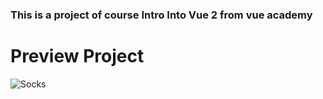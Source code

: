 ### This is a project of course Intro Into Vue 2 from vue academy

# Preview Project
![Socks](https://user-images.githubusercontent.com/57992471/164060374-ca86a940-ae61-490f-9c65-886e65396f26.png)
